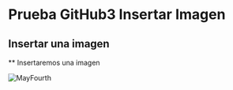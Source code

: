 # Prueba GitHub3 Insertar Imagen
 ## Insertar una imagen

 ** Insertaremos una imagen

 ![MayFourth](img/descarga.jpg)
